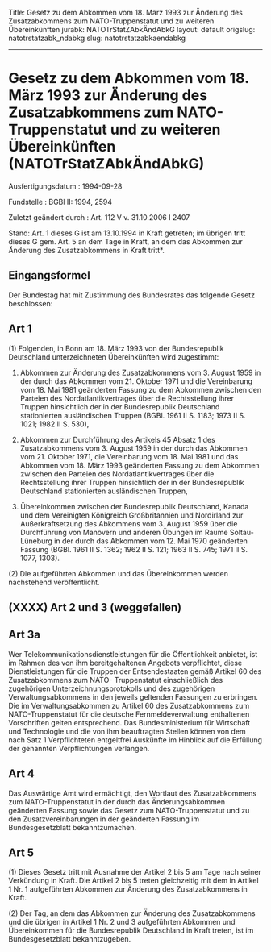 Title: Gesetz zu dem Abkommen vom 18. März 1993 zur Änderung des Zusatzabkommens zum
  NATO-Truppenstatut und zu weiteren Übereinkünften
jurabk: NATOTrStatZAbkÄndAbkG
layout: default
origslug: natotrstatzabk_ndabkg
slug: natotrstatzabkaendabkg

---

# Gesetz zu dem Abkommen vom 18. März 1993 zur Änderung des Zusatzabkommens zum NATO-Truppenstatut und zu weiteren Übereinkünften (NATOTrStatZAbkÄndAbkG)

Ausfertigungsdatum
:   1994-09-28

Fundstelle
:   BGBl II: 1994, 2594

Zuletzt geändert durch
:   Art. 112 V v. 31.10.2006 I 2407

Stand: Art. 1 dieses G ist am 13.10.1994 in Kraft getreten; im übrigen tritt dieses G gem. Art. 5 an dem Tage in Kraft, an dem das Abkommen zur Änderung des Zusatzabkommens in Kraft tritt\*.

## Eingangsformel

Der Bundestag hat mit Zustimmung des Bundesrates das folgende Gesetz
beschlossen:


## Art 1

(1) Folgenden, in Bonn am 18. März 1993 von der Bundesrepublik
Deutschland unterzeichneten Übereinkünften wird zugestimmt:

1.  Abkommen zur Änderung des Zusatzabkommens vom 3. August 1959 in der
    durch das Abkommen vom 21. Oktober 1971 und die Vereinbarung vom 18.
    Mai 1981 geänderten Fassung zu dem Abkommen zwischen den Parteien des
    Nordatlantikvertrages über die Rechtsstellung ihrer Truppen
    hinsichtlich der in der Bundesrepublik Deutschland stationierten
    ausländischen Truppen (BGBl. 1961 II S. 1183; 1973 II S. 1021; 1982 II
    S. 530),


2.  Abkommen zur Durchführung des Artikels 45 Absatz 1 des Zusatzabkommens
    vom 3. August 1959 in der durch das Abkommen vom 21. Oktober 1971, die
    Vereinbarung vom 18. Mai 1981 und das Abkommen vom 18. März 1993
    geänderten Fassung zu dem Abkommen zwischen den Parteien des
    Nordatlantikvertrages über die Rechtsstellung ihrer Truppen
    hinsichtlich der in der Bundesrepublik Deutschland stationierten
    ausländischen Truppen,


3.  Übereinkommen zwischen der Bundesrepublik Deutschland, Kanada und dem
    Vereinigten Königreich Großbritannien und Nordirland zur
    Außerkraftsetzung des Abkommens vom 3. August 1959 über die
    Durchführung von Manövern und anderen Übungen im Raume Soltau-Lüneburg
    in der durch das Abkommen vom 12. Mai 1970 geänderten Fassung (BGBl.
    1961 II S. 1362; 1962 II S. 121; 1963 II S. 745; 1971 II S. 1077,
    1303).




(2) Die aufgeführten Abkommen und das Übereinkommen werden nachstehend
veröffentlicht.


## (XXXX) Art 2 und 3 (weggefallen)


## Art 3a

Wer Telekommunikationsdienstleistungen für die Öffentlichkeit
anbietet, ist im Rahmen des von ihm bereitgehaltenen Angebots
verpflichtet, diese Dienstleistungen für die Truppen der
Entsendestaaten gemäß Artikel 60 des Zusatzabkommens zum NATO-
Truppenstatut einschließlich des zugehörigen Unterzeichnungsprotokolls
und des zugehörigen Verwaltungsabkommens in den jeweils geltenden
Fassungen zu erbringen. Die im Verwaltungsabkommen zu Artikel 60 des
Zusatzabkommens zum NATO-Truppenstatut für die deutsche
Fernmeldeverwaltung enthaltenen Vorschriften gelten entsprechend. Das
Bundesministerium für Wirtschaft und Technologie und die von ihm
beauftragten Stellen können von dem nach Satz 1 Verpflichteten
entgeltfrei Auskünfte im Hinblick auf die Erfüllung der genannten
Verpflichtungen verlangen.


## Art 4

Das Auswärtige Amt wird ermächtigt, den Wortlaut des Zusatzabkommens
zum NATO-Truppenstatut in der durch das Änderungsabkommen geänderten
Fassung sowie das Gesetz zum NATO-Truppenstatut und zu den
Zusatzvereinbarungen in der geänderten Fassung im Bundesgesetzblatt
bekanntzumachen.


## Art 5

(1) Dieses Gesetz tritt mit Ausnahme der Artikel 2 bis 5 am Tage nach
seiner Verkündung in Kraft. Die Artikel 2 bis 5 treten gleichzeitig
mit dem in Artikel 1 Nr. 1 aufgeführten Abkommen zur Änderung des
Zusatzabkommens in Kraft.

(2) Der Tag, an dem das Abkommen zur Änderung des Zusatzabkommens und
die übrigen in Artikel 1 Nr. 2 und 3 aufgeführten Abkommen und
Übereinkommen für die Bundesrepublik Deutschland in Kraft treten, ist
im Bundesgesetzblatt bekanntzugeben.

